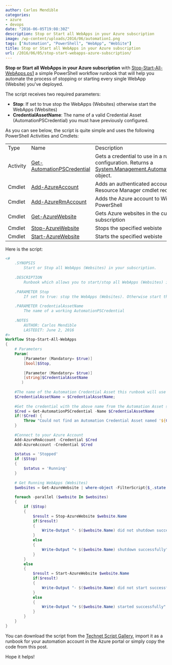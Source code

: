 ```yaml
---
author: Carlos Mendible
categories:
- azure
- devops
date: "2016-06-05T19:08:30Z"
description: Stop or Start all WebApps in your Azure subscription
image: /wp-content/uploads/2016/06/automation1.png
tags: ["Automation", "PowerShell", "WebApp", "WebSite"]
title: Stop or Start all WebApps in your Azure subscription
url: /2016/06/05/stop-start-webapps-azure-subscription/
---
```

**Stop or Start all WebApps in your Azure subscription** with [Stop-Start-All-WebApps.ps1](https://gallery.technet.microsoft.com/scriptcenter/Stop-or-Start-all-WebApps-9533dda6/file/153545/1/Stop-Start-All-WebApps.ps1) a simple PowerShell workflow runbook that will help you automate the process of stopping or starting every single WebApp (Website) you've deployed.

The script receives two required parameters:

  * **Stop**: If set to true stop the WebApps (Websites) otherwise start the WebApps (Websites)
  * **CredentialAssetName**: The name of a valid Credential Asset (AutomationPSCredential) you must have previously configured.

As you can see below, the script is quite simple and uses the following PowerShell Activities and Cmdlets:

<table>
    <tr>
      <td>
        Type
      </td>
      <td>
        Name
      </td>
      <td>
        Description
      </td>
    </tr>
    <tr>
      <td>
        Activity
      </td>
      <td>
        <a href="https://github.com/Azure/azure-content/blob/master/articles/automation/automation-credentials.md" target="_blank">Get-AutomationPSCredential</a>
      </td>
      <td>
        Gets a credential to use in a runbook or DSC configuration. Returns a <a href="http://msdn.microsoft.com/library/system.management.automation.pscredential" target="_blank">System.Management.Automation.PSCredential</a> object.
      </td>
    </tr>
    <tr>
      <td>
        Cmdlet
      </td>
      <td>
        <a href="https://msdn.microsoft.com/en-us/library/dn790372.aspx" target="_blank">Add-AzureAccount</a>
      </td>
      <td>
        Adds an authenticated account to use for Resource Manager cmdlet requests.
      </td>
    </tr>
    <tr>
      <td>
        Cmdlet
      </td>
      <td>
        <a href="https://msdn.microsoft.com/en-us/library/mt619267.aspx" target="_blank">Add-AzureRmAccount</a>
      </td>
      <td>
        Adds the Azure account to Windows PowerShell
      </td>
    </tr>
    <tr>
      <td>
        Cmdlet
      </td>
      <td>
        <a href="https://msdn.microsoft.com/en-us/library/azure/dn495127.aspx" target="_blank">Get-AzureWebsite</a>
      </td>
      <td>
        Gets Azure websites in the current subscription
      </td>
    </tr>
    <tr>
      <td>
        Cmdlet
      </td>
      <td>
        <a href="https://msdn.microsoft.com/en-us/library/azure/dn495185.aspx" target="_blank">Stop-AzureWebsite</a>
      </td>
      <td>
        Stops the specified webiste
      </td>
    </tr>
    <tr>
      <td>
        Cmdlet
      </td>
     <td>
        <a href="https://msdn.microsoft.com/en-us/library/azure/dn495288.aspx" target="_blank">Start-AzureWebsite</a>
      </td>
      <td>
        Starts the specified webiste
      </td>
    </tr>
</table>

Here is the script:

``` powershell
<# 
    .SYNOPSIS  
        Start or Stop all WebApps (Websites) in your subscription. 
 
    .DESCRIPTION 
        Runbook which allows you to start/stop all WebApps (Websites) in your subscription. 
 
    .PARAMETER Stop 
        If set to true: stop the WebApps (Websites). Otherwise start the WebApps (Websites) 
 
    .PARAMETER CredentialAssetName 
        The name of a working AutomationPSCredential 
         
    .NOTES 
        AUTHOR: Carlos Mendible 
        LASTEDIT: June 2, 2016 
#> 
Workflow Stop-Start-All-WebApps  
{ 
    # Parameters 
    Param( 
        [Parameter (Mandatory= $true)] 
        [bool]$Stop, 
         
        [Parameter (Mandatory= $true)] 
        [string]$CredentialAssetName 
       )   
        
    #The name of the Automation Credential Asset this runbook will use to authenticate to Azure. 
    $CredentialAssetName = $CredentialAssetName; 
     
    #Get the credential with the above name from the Automation Asset store 
    $Cred = Get-AutomationPSCredential -Name $CredentialAssetName 
    if(!$Cred) { 
        Throw "Could not find an Automation Credential Asset named '${CredentialAssetName}'. Make sure you have created one in this Automation Account." 
    } 
 
    #Connect to your Azure Account        
    Add-AzureRmAccount -Credential $Cred 
    Add-AzureAccount -Credential $Cred 
     
    $status = 'Stopped' 
    if ($Stop) 
    { 
        $status = 'Running' 
    } 
 
    # Get Running WebApps (Websites) 
    $websites = Get-AzureWebsite | where-object -FilterScript{$_.state -eq $status } 
     
    foreach -parallel ($website In $websites) 
    { 
        if ($Stop) 
        { 
            $result = Stop-AzureWebsite $website.Name 
            if($result) 
            { 
                Write-Output "- $($website.Name) did not shutdown successfully" 
            } 
            else 
            { 
                Write-Output "+ $($website.Name) shutdown successfully" 
            } 
        } 
        else 
        { 
            $result = Start-AzureWebsite $website.Name 
            if($result) 
            { 
                Write-Output "- $($website.Name) did not start successfully" 
            } 
            else 
            { 
                Write-Output "+ $($website.Name) started successfully" 
            } 
        }  
    }     
}
```

You can download the script from the <a href="https://gallery.technet.microsoft.com/scriptcenter/Stop-or-Start-all-WebApps-9533dda6" target="_blank">Technet Script Gallery</a>, import it as a runbook for your automation account in the Azure portal or simply copy the code from this post.

Hope it helps!
